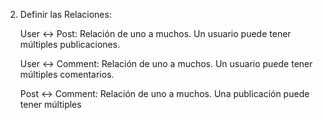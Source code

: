 2. Definir las Relaciones:

    User <-> Post: Relación de uno a muchos. Un usuario puede tener múltiples publicaciones.

    User <-> Comment: Relación de uno a muchos. Un usuario puede tener múltiples comentarios.

    Post <-> Comment: Relación de uno a muchos. Una publicación puede tener múltiples 